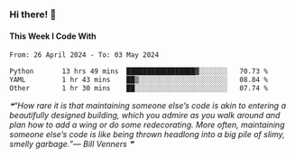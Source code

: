 ### Hi there! 👋

#### This Week I Code With
<!--START_SECTION:waka-->

```txt
From: 26 April 2024 - To: 03 May 2024

Python       13 hrs 49 mins  █████████████████▓░░░░░░░   70.73 %
YAML         1 hr 43 mins    ██▒░░░░░░░░░░░░░░░░░░░░░░   08.84 %
Other        1 hr 30 mins    ██░░░░░░░░░░░░░░░░░░░░░░░   07.74 %
```

<!--END_SECTION:waka-->

<!--STARTS_HERE_QUOTE_README-->
<i>❝“How rare it is that maintaining someone else’s code is akin to entering a beautifully designed building, which you admire as you walk around and plan how to add a wing or do some redecorating. More often, maintaining someone else’s code is like being thrown headlong into a big pile of slimy, smelly garbage.”— Bill Venners   ❞</i>
<!--ENDS_HERE_QUOTE_README-->
